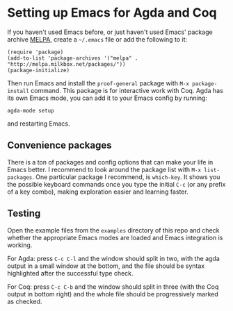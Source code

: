 # Setting up Emacs for Agda and Coq

If you haven't used Emacs before, or just haven't used Emacs' package
archive [MELPA](https://melpa.org/), create a `~/.emacs` file or add
the following to it:

```
(require 'package)
(add-to-list 'package-archives '("melpa" . "http://melpa.milkbox.net/packages/"))
(package-initialize)
```

Then run Emacs and install the `proof-general` package with `M-x package-install`
command.  This package is for interactive work with Coq.  Agda has its
own Emacs mode, you can add it to your Emacs config by running:

```
agda-mode setup
```

and restarting Emacs.

## Convenience packages

There is a ton of packages and config options that can make your life
in Emacs better.  I recommend to look around the package list with
`M-x list-packages`.  One particular package I recommend, is
`which-key`.  It shows you the possible keyboard commands once you type
the initial `C-c` (or any prefix of a key combo), making exploration
easier and learning faster.

## Testing

Open the example files from the `examples` directory of this repo and
check whether the appropriate Emacs modes are loaded and Emacs
integration is working.

For Agda: press `C-c C-l` and the window should split in two, with the
agda output in a small window at the bottom, and the file should be
syntax highlighted after the successful type check.

For Coq: press `C-c C-b` and the window should split in three (with
the Coq output in bottom right) and the whole file should be
progressively marked as checked.

